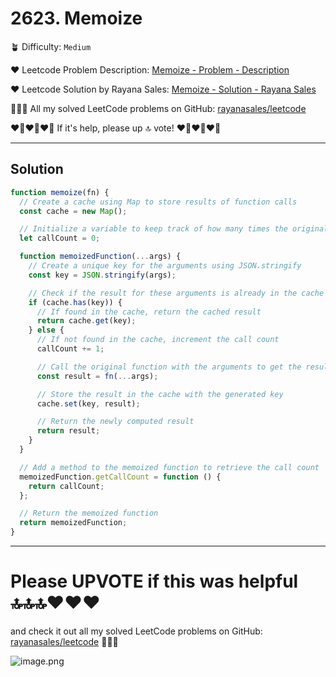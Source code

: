 # 2623. Memoize

🪴 Difficulty: `Medium`

❤️ Leetcode Problem Description: [Memoize - Problem - Description](https://leetcode.com/problems/memoize/description/)

❤️ Leetcode Solution by Rayana Sales: [Memoize - Solution - Rayana Sales](https://leetcode.com/problems/memoize/solutions/5593726/memoizing-simple-beginner-friendly/)

💁🏻‍♀️ All my solved LeetCode problems on GitHub: [rayanasales/leetcode](https://github.com/rayanasales/leetcode)

❤️‍🔥❤️‍🔥❤️‍🔥 If it's help, please up 🔝 vote! ❤️‍🔥❤️‍🔥❤️‍🔥

---

## Solution

```Javascript []
function memoize(fn) {
  // Create a cache using Map to store results of function calls
  const cache = new Map();

  // Initialize a variable to keep track of how many times the original function is called
  let callCount = 0;

  function memoizedFunction(...args) {
    // Create a unique key for the arguments using JSON.stringify
    const key = JSON.stringify(args);

    // Check if the result for these arguments is already in the cache
    if (cache.has(key)) {
      // If found in the cache, return the cached result
      return cache.get(key);
    } else {
      // If not found in the cache, increment the call count
      callCount += 1;

      // Call the original function with the arguments to get the result
      const result = fn(...args);

      // Store the result in the cache with the generated key
      cache.set(key, result);

      // Return the newly computed result
      return result;
    }
  }

  // Add a method to the memoized function to retrieve the call count
  memoizedFunction.getCallCount = function () {
    return callCount;
  };

  // Return the memoized function
  return memoizedFunction;
}
```

---

# Please UPVOTE if this was helpful 🔝🔝🔝❤️❤️❤️

and check it out all my solved LeetCode problems on GitHub: [rayanasales/leetcode](https://github.com/rayanasales/leetcode) 🤙😚🤘

![image.png](https://assets.leetcode.com/users/images/57bce3b1-56e2-4c20-9cdf-b61fef26b93b_1725494158.6252415.png)
